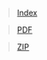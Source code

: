 > [Index](https://cdn.cs50.net/2020/fall/lectures/3/src3/)

> [PDF](https://cdn.cs50.net/2020/fall/lectures/3/src3.pdf) 

> [ZIP](https://cdn.cs50.net/2020/fall/lectures/3/src3.zip)

